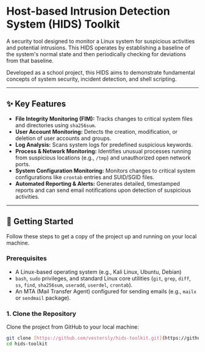 
# Host-based Intrusion Detection System (HIDS) Toolkit

A security tool designed to monitor a Linux system for suspicious activities and potential intrusions. This HIDS operates by establishing a baseline of the system's normal state and then periodically checking for deviations from that baseline.

Developed as a school project, this HIDS aims to demonstrate fundamental concepts of system security, incident detection, and shell scripting.

---

## ✨ Key Features

* **File Integrity Monitoring (FIM):** Tracks changes to critical system files and directories using `sha256sum`.
* **User Account Monitoring:** Detects the creation, modification, or deletion of user accounts and groups.
* **Log Analysis:** Scans system logs for predefined suspicious keywords.
* **Process & Network Monitoring:** Identifies unusual processes running from suspicious locations (e.g., `/tmp`) and unauthorized open network ports.
* **System Configuration Monitoring:** Monitors changes to critical system configurations like `crontab` entries and SUID/SGID files.
* **Automated Reporting & Alerts:** Generates detailed, timestamped reports and can send email notifications upon detection of suspicious activities.

---

## 🚀 Getting Started

Follow these steps to get a copy of the project up and running on your local machine.

### Prerequisites

* A Linux-based operating system (e.g., Kali Linux, Ubuntu, Debian)
* `bash`, `sudo` privileges, and standard Linux core utilities (`git`, `grep`, `diff`, `ss`, `find`, `sha256sum`, `useradd`, `userdel`, `crontab`).
* An MTA (Mail Transfer Agent) configured for sending emails (e.g., `mailx` or `sendmail` package).

### 1. Clone the Repository

Clone the project from GitHub to your local machine:

```bash
git clone [https://github.com/vestersly/hids-toolkit.git](https://github.com/vestersly/hids-toolkit.git)
cd hids-toolkit
